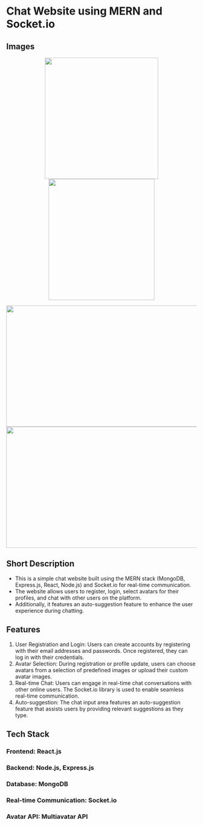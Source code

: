# Chat Website using MERN and Socket.io

## Images

<p align="center">
  <img width="300" height="320" src="https://i.imgur.com/ihRkoua.png">
  <img width="280" height="320" src="https://i.imgur.com/2g63iQE.png">
</p>

<p align="center">
  <img width="600" height="320" src="https://i.imgur.com/5ZzbFwS.png">
  <img width="600" height="320" src="https://i.imgur.com/hCtjJi6.png">
</p>

## Short Description
- This is a simple chat website built using the MERN stack (MongoDB, Express.js, React, Node.js) and Socket.io for real-time communication. 
- The website allows users to register, login, select avatars for their profiles, and chat with other users on the platform. 
- Additionally, it features an auto-suggestion feature to enhance the user experience during chatting.

## Features
1. User Registration and Login: Users can create accounts by registering with their email addresses and passwords. Once registered, they can log in with their credentials.
2. Avatar Selection: During registration or profile update, users can choose avatars from a selection of predefined images or upload their custom avatar images.
3. Real-time Chat: Users can engage in real-time chat conversations with other online users. The Socket.io library is used to enable seamless real-time communication.
4. Auto-suggestion: The chat input area features an auto-suggestion feature that assists users by providing relevant suggestions as they type.

## Tech Stack

### Frontend: React.js
### Backend: Node.js, Express.js
### Database: MongoDB
### Real-time Communication: Socket.io
### Avatar API: Multiavatar API
